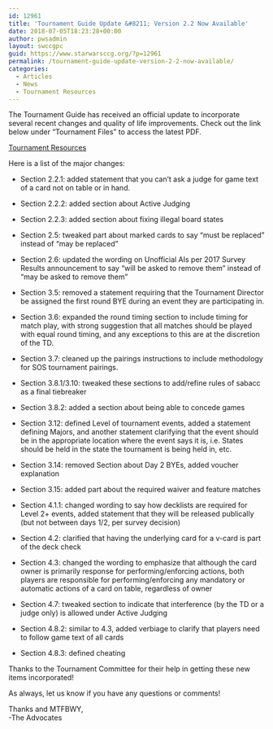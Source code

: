 ```yaml
---
id: 12961
title: 'Tournament Guide Update &#8211; Version 2.2 Now Available'
date: 2018-07-05T18:23:28+00:00
author: pwsadmin
layout: swccgpc
guid: https://www.starwarsccg.org/?p=12961
permalink: /tournament-guide-update-version-2-2-now-available/
categories:
  - Articles
  - News
  - Tournament Resources
---
```

The Tournament Guide has received an official update to incorporate several recent changes and quality of life improvements. Check out the link below under &#8220;Tournament Files&#8221; to access the latest PDF.

<a href="https://www.starwarsccg.org/resources/tournament-resources/" target="_blank" rel="noopener noreferrer">Tournament Resources</a>

Here is a list of the major changes:

  * Section 2.2.1: added statement that you can&#8217;t ask a judge for game text of a card not on table or in hand.

  * Section 2.2.2: added section about Active Judging

  * Section 2.2.3: added section about fixing illegal board states

  * Section 2.5: tweaked part about marked cards to say &#8220;must be replaced&#8221; instead of &#8220;may be replaced&#8221;

  * Section 2.6: updated the wording on Unofficial AIs per 2017 Survey Results announcement to say &#8220;will be asked to remove them&#8221; instead of &#8220;may be asked to remove them&#8221;

  * Section 3.5: removed a statement requiring that the Tournament Director be assigned the first round BYE during an event they are participating in.

  * Section 3.6: expanded the round timing section to include timing for match play, with strong suggestion that all matches should be played with equal round timing, and any exceptions to this are at the discretion of the TD.

  * Section 3.7: cleaned up the pairings instructions to include methodology for SOS tournament pairings.

  * Section 3.8.1/3.10: tweaked these sections to add/refine rules of sabacc as a final tiebreaker

  * Section 3.8.2: added a section about being able to concede games

  * Section 3.12: defined Level of tournament events, added a statement defining Majors, and another statement clarifying that the event should be in the appropriate location where the event says it is, i.e. States should be held in the state the tournament is being held in, etc.

  * Section 3.14: removed Section about Day 2 BYEs, added voucher explanation

  * Section 3.15: added part about the required waiver and feature matches

  * Section 4.1.1: changed wording to say how decklists are required for Level 2+ events, added statement that they will be released publically (but not between days 1/2, per survey decision)

  * Section 4.2: clarified that having the underlying card for a v-card is part of the deck check

  * Section 4.3: changed the wording to emphasize that although the card owner is primarily response for performing/enforcing actions, both players are responsible for performing/enforcing any mandatory or automatic actions of a card on table, regardless of owner

  * Section 4.7: tweaked section to indicate that interference (by the TD or a judge only) is allowed under Active Judging

  * Section 4.8.2: similar to 4.3, added verbiage to clarify that players need to follow game text of all cards

  * Section 4.8.3: defined cheating

Thanks to the Tournament Committee for their help in getting these new items incorporated!

As always, let us know if you have any questions or comments!

Thanks and MTFBWY,  
-The Advocates
